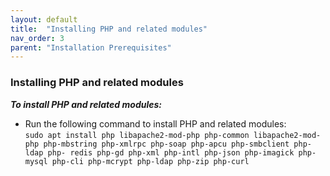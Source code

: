 ```yaml
---
layout: default
title:  "Installing PHP and related modules"
nav_order: 3
parent: "Installation Prerequisites"
---
```



### Installing PHP and related modules

***To install PHP and related modules:***
- Run the following command to install PHP and related modules: <br>`sudo apt install php libapache2-mod-php php-common libapache2-mod-php php-mbstring php-xmlrpc php-soap php-apcu php-smbclient php-ldap php- redis php-gd php-xml php-intl php-json php-imagick php-mysql php-cli php-mcrypt php-ldap php-zip php-curl`

